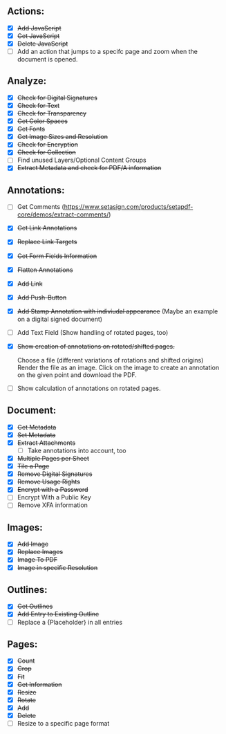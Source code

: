 ## Actions:
- [x] ~~Add JavaScript~~
- [x] ~~Get JavaScript~~
- [x] ~~Delete JavaScript~~
- [ ] Add an action that jumps to a specifc page and zoom when the document is opened.

## Analyze:
- [x] ~~Check for Digital Signatures~~
- [x] ~~Check for Text~~
- [x] ~~Check for Transparency~~
- [x] ~~Get Color Spaces~~
- [x] ~~Get Fonts~~
- [x] ~~Get Image Sizes and Resolution~~
- [x] ~~Check for Encryption~~
- [x] ~~Check for Collection~~
- [ ] Find unused Layers/Optional Content Groups
- [x] ~~Extract Metadata and check for PDF/A information~~

## Annotations:
- [ ] Get Comments (https://www.setasign.com/products/setapdf-core/demos/extract-comments/)
- [x] ~~Get Link Annotations~~
- [x] ~~Replace Link Targets~~
- [x] ~~Get Form Fields Information~~
- [x] ~~Flatten Annotations~~
- [x] ~~Add Link~~
- [x] ~~Add Push-Button~~
- [x] ~~Add Stamp Annotation with indiviudal appearance~~
      (Maybe an example on a digital signed document)
- [ ] Add Text Field
    (Show handling of rotated pages, too)
- [x] ~~Show creation of annotations on rotated/shifted pages.~~

    Choose a file (different variations of rotations and shifted origins)
    Render the file as an image. Click on the image to create an annotation on the given 
    point and download the PDF.
    
- [ ] Show calculation of annotations on rotated pages.
    

## Document:
- [x] ~~Get Metadata~~
- [x] ~~Set Metadata~~
- [x] ~~Extract Attachments~~
    - [ ] Take annotations into account, too
- [x] ~~Multiple Pages per Sheet~~
- [x] ~~Tile a Page~~
- [x] ~~Remove Digital Signatures~~
- [x] ~~Remove Usage Rights~~
- [x] ~~Encrypt with a Password~~
- [ ] Encrypt With a Public Key
- [ ] Remove XFA information

## Images:
- [x] ~~Add Image~~
- [x] ~~Replace Images~~
- [x] ~~Image To PDF~~
- [x] ~~Image in specific Resolution~~

## Outlines:
- [x] ~~Get Outlines~~
- [x] ~~Add Entry to Existing Outline~~
- [ ] Replace a {Placeholder} in all entries

## Pages:
- [x] ~~Count~~
- [x] ~~Crop~~
- [x] ~~Fit~~
- [x] ~~Get Information~~
- [x] ~~Resize~~
- [x] ~~Rotate~~
- [x] ~~Add~~
- [x] ~~Delete~~
- [ ] Resize to a specific page format
